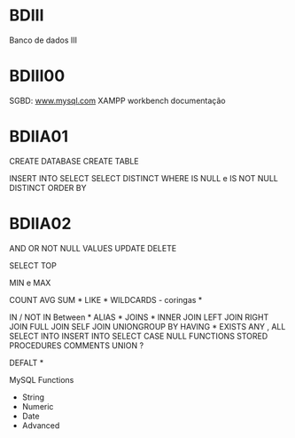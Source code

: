 # BDIII
Banco de dados III

# BDIII00
SGBD: www.mysql.com
XAMPP
workbench
documentação

# BDIIA01
CREATE DATABASE
CREATE TABLE

INSERT INTO
SELECT
SELECT DISTINCT
WHERE
IS NULL e IS NOT NULL
DISTINCT
ORDER BY

# BDIIA02




AND OR NOT
NULL VALUES
UPDATE
DELETE

SELECT TOP

MIN e MAX

COUNT AVG SUM *
LIKE *
WILDCARDS - coringas *

IN / NOT IN
Between *
ALIAS *
JOINS *
INNER JOIN
LEFT JOIN
RIGHT JOIN
FULL JOIN
SELF JOIN
UNIONGROUP BY
HAVING *
EXISTS
ANY , ALL
SELECT INTO
INSERT INTO SELECT
CASE
NULL FUNCTIONS
STORED PROCEDURES
COMMENTS
UNION ?

DEFALT *

MySQL Functions
- String
- Numeric 
- Date
- Advanced